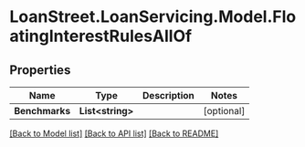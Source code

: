 # LoanStreet.LoanServicing.Model.FloatingInterestRulesAllOf
## Properties

Name | Type | Description | Notes
------------ | ------------- | ------------- | -------------
**Benchmarks** | **List&lt;string&gt;** |  | [optional] 

[[Back to Model list]](../README.md#documentation-for-models) [[Back to API list]](../README.md#documentation-for-api-endpoints) [[Back to README]](../README.md)

